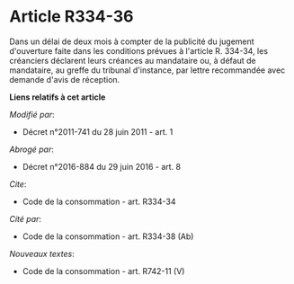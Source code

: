 # Article R334-36

Dans un délai de deux mois à compter de la publicité du jugement d'ouverture faite dans les conditions prévues à l'article R.
334-34, les créanciers déclarent leurs créances au mandataire ou, à défaut de mandataire, au      greffe du tribunal
d'instance, par lettre recommandée avec demande d'avis de réception.

**Liens relatifs à cet article**

_Modifié par_:

  - Décret n°2011-741 du 28 juin 2011 - art. 1

_Abrogé par_:

  - Décret n°2016-884 du 29 juin 2016 - art. 8

_Cite_:

  - Code de la consommation - art. R334-34

_Cité par_:

  - Code de la consommation - art. R334-38 (Ab)

_Nouveaux textes_:

  - Code de la consommation - art. R742-11 (V)
